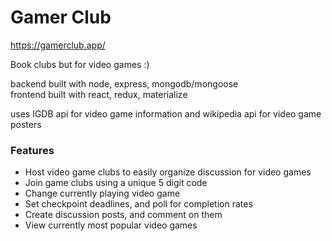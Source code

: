 # Gamer Club
https://gamerclub.app/

Book clubs but for video games :)

backend built with node, express, mongodb/mongoose
</br>
frontend built with react, redux, materialize

uses IGDB api for video game information and wikipedia api for video game posters

### Features
- Host video game clubs to easily organize discussion for video games
- Join game clubs using a unique 5 digit code
- Change currently playing video game
- Set checkpoint deadlines, and poll for completion rates
- Create discussion posts, and comment on them
- View currently most popular video games


